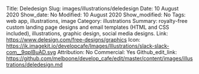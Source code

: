 Title: Deledesign
Slug: images/illustrations/deledesign
Date: 10 August 2020
Show_date: No
Modified: 10 August 2020
Show_modified: No
Tags: web app, illustrations, image
Category: illustrations
Summary: royalty-free custom landing page designs and email templates (HTML and CSS included), illustrations, graphic design, social media designs.
Link: https://www.delesign.com/free-designs/graphics
Icon: https://ik.imagekit.io/developcafe/Images/Illustrations/slack-slack-com__9qplBuAD.svg
Attribution: No
Commercial: Yes
Github_edit_link: https://github.com/melboone/develop_cafe/edit/master/content/images/illustrations/deledesign.md
